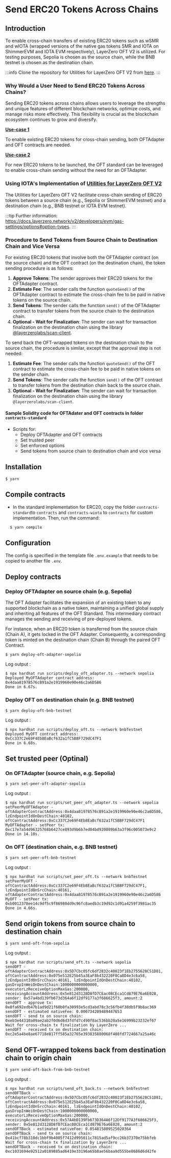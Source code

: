 # Send ERC20 Tokens Across Chains

## Introduction

To enable cross-chain transfers of existing ERC20 tokens such as wSMR and wIOTA (wrapped versions of the native gas tokens SMR and IOTA on ShimmerEVM and IOTA EVM respectively), LayerZero OFT V2 is utilized. For testing purposes, Sepolia is chosen as the source chain, while the BNB testnet is chosen as the destination chain.

:::info
Clone the repository for Utilities for LayerZero OFT V2 from [here](https://github.com/iota-community/layerzero-oft-v2-utils).
:::

### Why Would a User Need to Send ERC20 Tokens Across Chains?

Sending ERC20 tokens across chains allows users to leverage the strengths and unique features of different blockchain networks, optimize costs, and manage risks more effectively. This flexibility is crucial as the blockchain ecosystem continues to grow and diversify.

[**Use-case 1**](https://docs.layerzero.network/v2/developers/evm/oft/adapter)

To enable existing ERC20 tokens for cross-chain sending, both OFTAdapter and OFT contracts are needed. 

[**Use-case 2**](https://docs.layerzero.network/v2/developers/evm/oft/quickstart)

For new ERC20 tokens to be launched, the OFT standard can be leveraged to enable cross-chain sending without the need for an OFTAdapter.

### Using IOTA's Implementation of [Utilities for LayerZero OFT V2](https://github.com/iota-community/layerzero-oft-v2-utils)

The Utilities for LayerZero OFT V2 facilitate cross-chain sending of ERC20 tokens between a source chain (e.g., Sepolia or ShimmerEVM testnet) and a destination chain (e.g., BNB testnet or IOTA EVM testnet).

:::tip
Further information: https://docs.layerzero.network/v2/developers/evm/gas-settings/options#option-types.
:::

### Procedure to Send Tokens from Source Chain to Destination Chain and Vice Versa

For existing ERC20 tokens that involve both the OFTAdapter contract (on the source chain) and the OFT contract (on the destination chain), the token sending procedure is as follows:

1. **Approve Tokens**: The sender approves their ERC20 tokens for the OFTAdapter contract.
2. **Estimate Fee**: The sender calls the function `quoteSend()` of the OFTAdapter contract to estimate the cross-chain fee to be paid in native tokens on the source chain.
3. **Send Tokens**: The sender calls the function `send()` of the OFTAdapter contract to transfer tokens from the source chain to the destination chain.
4. **Optional - Wait for Finalization**: The sender can wait for transaction finalization on the destination chain using the library [@layerzerolabs/scan-client](https://www.npmjs.com/package/@layerzerolabs/scan-client#example-usage).

To send back the OFT-wrapped tokens on the destination chain to the source chain, the procedure is similar, except that the approval step is not needed:

1. **Estimate Fee**: The sender calls the function `quoteSend()` of the OFT contract to estimate the cross-chain fee to be paid in native tokens on the sender chain.
2. **Send Tokens**: The sender calls the function `send()` of the OFT contract to transfer tokens from the destination chain back to the source chain.
3. **Optional - Wait for Finalization**: The sender can wait for transaction finalization on the destination chain using the library `@layerzerolabs/scan-client`.



#### Sample Solidity code for OFTAdater and OFT contracts in folder `contracts-standard`
- Scripts for:
  - Deploy OFTAdapter and OFT contracts
  - Set trusted peer
  - Set enforced options
  - Send tokens from source chain to destination chain and vice versa

## Installation
```
$ yarn
```

## Compile contracts

- In the standard implementation for ERC20, copy the folder `contracts-standard`to `contracts` and `contracts-wiota` to `contracts` for custom implementation. Then, run the command:

```
  $ yarn compile
``` 

## Configuration

The config is specified in the template file `.env.example` that needs to be copied to another file `.env`.


## Deploy contracts

### Deploy OFTAdapter on source chain (e.g. Sepolia)

The OFT Adapter facilitates the expansion of an existing token to any supported blockchain as a native token, maintaining a unified global supply and inheriting all features of the OFT Standard. This intermediary contract manages the sending and receiving of pre-deployed tokens.

For instance, when an ERC20 token is transferred from the source chain (Chain A), it gets locked in the OFT Adapter. Consequently, a corresponding token is minted on the destination chain (Chain B) through the paired OFT Contract.

```
$ yarn deploy-oft-adapter-sepolia
```


Log output :

```
$ npx hardhat run scripts/deploy_oft_adapter.ts --network sepolia
Deployed MyOFTAdapter contract address: 0x4daa81978576cB91a2e1919960e90e46c2a6D586
Done in 6.67s.
```

### Deploy OFT on destination chain (e.g. BNB testnet)

```
$ yarn deploy-oft-bnb-testnet
``` 

Log output :

```
$ npx hardhat run scripts/deploy_oft.ts --network bnbTestnet
Deployed MyOFT contract address: 0xCc337C2e69F4Eb8EaBcf632a1fC5B8F729dC47F1
Done in 6.68s.
```

## Set trusted peer (Optinal)

### On OFTAdapter (source chain, e.g. Sepolia)

```
$ yarn set-peer-oft-adapter-sepolia
```

Log output :

```
$ npx hardhat run scripts/set_peer_oft_adapter.ts --network sepolia
setPeerMyOFTAdapter - oftAdapterContractAddress:0x4daa81978576cB91a2e1919960e90e46c2a6D586, lzEndpointIdOnDestChain:40102, oftContractAddress:0xCc337C2e69F4Eb8EaBcf632a1fC5B8F729dC47F1
MyOFTAdapter - setPeer tx: 0xc17e7a54d96325768b6427ce893d9b6b7ed04bd920089b63a3f96c005073e9c2
Done in 14.10s.
```

### On OFT (destination chain, e.g. BNB testnet)

```
$ yarn set-peer-oft-bnb-testnet
```

Log output :

```
$ npx hardhat run scripts/set_peer_oft.ts --network bnbTestnet
setPeerMyOFT - oftContractAddress:0xCc337C2e69F4Eb8EaBcf632a1fC5B8F729dC47F1, lzEndpointIdOnSrcChain:40161, oftAdapterContractAddress:0x4daa81978576cB91a2e1919960e90e46c2a6D586
MyOFT - setPeer tx: 0xb0012378ee14c9df5c9f86980dd9c96fc8aedb3c19d92c1d91a4259f3981ac35
Done in 4.66s.
```

## Send origin tokens from source chain to destination chain

```
$ yarn send-oft-from-sepolia
```

Log output :

```
$ npx hardhat run scripts/send_oft.ts --network sepolia
sendOFT - oftAdapterContractAddress:0x5D7Cbc05fc6df2832c40023f1Eb2755628C51D81, oftContractAddress:0x075e512E25b45a3EaF8b432220F0Ca8D4e3c6a58, lzEndpointIdOnSrcChain:40161, lzEndpointIdOnDestChain:40102, gasDropInWeiOnDestChain:1000000000000000, executorLzReceiveOptionMaxGas:200000, receivingAccountAddress:0x5e812d3128D8fD7CEac08CEca1Cd879E76a6E028, sender: 0x57a4bd139fb673d364a6f12df9177a3f686625f3, amount:2
sendOFT - approve tx: 0x8fa692edb47b1ad9d21f60b0fa30993e5cd3abd78c3c56fb4f38db5f9b8ac369
sendOFT - estimated nativeFee: 0.000734209489447653
sendOFT - send tx on source chain: 0xeb3e44310a09ae2ab2f0d6d6d3fdfd7c490f8ac536bb20a5e16999b23232ef67
Wait for cross-chain tx finalization by LayerZero ...
sendOFT - received tx on destination chain: 0xc2e5a4be8ae67718e817ff585a32765e393835880068f408fd7724667a25a46c
```


## Send OFT-wrapped tokens back from destination chain to origin chain

```
$ yarn send-oft-back-from-bnb-testnet
```

Log output :

```
$ npx hardhat run scripts/send_oft_back.ts --network bnbTestnet
sendOFTBack - oftAdapterContractAddress:0x5D7Cbc05fc6df2832c40023f1Eb2755628C51D81, oftContractAddress:0x075e512E25b45a3EaF8b432220F0Ca8D4e3c6a58, lzEndpointIdOnSrcChain:40161, lzEndpointIdOnDestChain:40102, gasDropInWeiOnDestChain:1000000000000000, executorLzReceiveOptionMaxGas:200000, receivingAccountAddress:0x57A4bD139Fb673D364A6f12Df9177A3f686625F3, sender: 0x5e812d3128D8fD7CEac08CEca1Cd879E76a6E028, amount:2
sendOFTBack - estimated nativeFee: 0.054815809525020364
sendOFTBack - send tx on source chain: 0x41bcf78b310dc1bbf9b4005f7412d995011c7815ad5af9cc26b37370e75bbfeb
Wait for cross-chain tx finalization by LayerZero ...
sendOFTBack - received tx on destination chain: 0xc1031694e92512a0189885ad6419e33196a65b8ae56baa9d555be8686d6d42fe
```